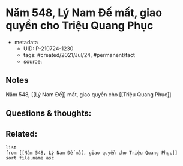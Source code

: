 ---
---

# Năm 548, Lý Nam Đế mất, giao quyền cho Triệu Quang Phục

- metadata
	- UID: P-210724-1230
	- tags: #created/2021/Jul/24, #permanent/fact 
	- source: 

## Notes
Năm 548, [[Lý Nam Đế]] mất, giao quyền cho [[Triệu Quang Phục]]

## Questions & thoughts:

## Related:
```dataview
list
from [[Năm 548, Lý Nam Đế mất, giao quyền cho Triệu Quang Phục]]
sort file.name asc
```
